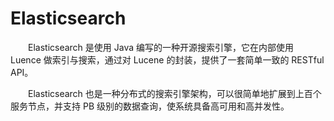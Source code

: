 # Elasticsearch

&emsp;&emsp;Elasticsearch 是使用 Java 编写的一种开源搜索引擎，它在内部使用 Luence 做索引与搜索，通过对 Lucene 的封装，提供了一套简单一致的 RESTful API。

&emsp;&emsp;Elasticsearch 也是一种分布式的搜索引擎架构，可以很简单地扩展到上百个服务节点，并支持 PB 级别的数据查询，使系统具备高可用和高并发性。